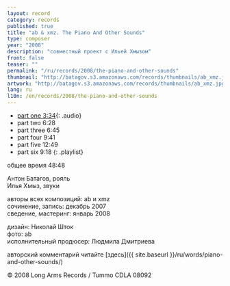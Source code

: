 ```yaml
---
layout: record
category: records
published: true
title: "ab & xmz. The Piano And Other Sounds"
type: composer
year: "2008"
description: "совместный проект с Ильей Хмызом"
front: false
teaser: ""
permalink: "/ru/records/2008/the-piano-and-other-sounds"
thumbnail: "http://batagov.s3.amazonaws.com/records/thumbnails/ab_xmz.jpg"
artwork: "http://batagov.s3.amazonaws.com/records/thumbnails/ab_xmz.jpg"
lang: ru
l10n: /en/records/2008/the-piano-and-other-sounds
---
```


- [part one 3:34](http://batagov.s3.amazonaws.com/records/sounds/ab_xmz_part1.mp3){: .audio}
- part two 6:28
- part three 6:45
- part four 9:41
- part five 12:49
- part six 9:18
{: .playlist}

общее время 48:48  

Антон Батагов, рояль  
Илья Хмыз, звуки  

авторы всех композиций: ab и xmz  
сочинение, запись: декабрь 2007  
сведение, мастеринг: январь 2008  
  
дизайн: Николай Шток  
фото: ab   
исполнительный продюсер: Людмила Дмитриева  
  
авторский комментарий читайте [здесь]({{ site.baseurl }}/ru/words/piano-and-other-sounds/)  
  
© 2008 Long Arms Records / Tummo CDLA 08092